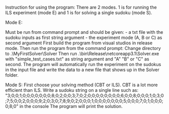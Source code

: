 Instruction for using the program:
There are 2 modes. 1 is for running the ILS experiment (mode E) and 1 is for solving a single sudoku (mode S).

Mode E:

  Must be run from command prompt and should be given:
	- a txt file with the sudoku inputs as first string argument
	- the experiment mode (A, B or C) as second argument
  First build the program from visual studios in release mode.
  Then run the program from the command prompt:
  Change directory to .\\MyFirstSolver\\Solver
  Then run .\\bin\\Release\\netcoreapp3.1\\Solver.exe with 
  "simple_test_cases.txt" as string argument and "A" "B" or "C" as second.
  The program will automatically run the experiment on the sudokus in the input file 
  and write the data to a new file that shows up in the Solver folder.

Mode S:
  First choose your solving method (CBT or ILS).
  CBT is a lot more efficient than ILS.
  Write a sudoku string on a single line such as:
"3;0;0;1;0;0;0;0;0;0;0;8;0;2;0;0;3;7;0;2;0;0;0;0;0;0;0;0;6;0;0;8;0;0;0;1;0;3;0;7;5;0;0;2;0;0;0;9;2;0;3;0;7;8;9;0;2;0;0;0;1;0;0;0;0;0;0;0;5;0;0;0;7;0;1;0;0;0;0;8;0"
  in the console
  The program will print the solution.
